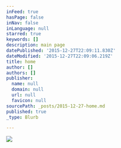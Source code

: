 ```yaml
---
inFeed: true
hasPage: false
inNav: false
inLanguage: null
starred: true
keywords: []
description: main page
datePublished: '2015-12-27T22:09:11.830Z'
dateModified: '2015-12-27T22:09:06.219Z'
title: home
author: []
authors: []
publisher:
  name: null
  domain: null
  url: null
  favicon: null
sourcePath: _posts/2015-12-27-home.md
published: true
_type: Blurb

---
```

![](https://the-grid-user-content.s3-us-west-2.amazonaws.com/1919a95c-6b03-454e-963b-9de9924b2dc0.jpg)